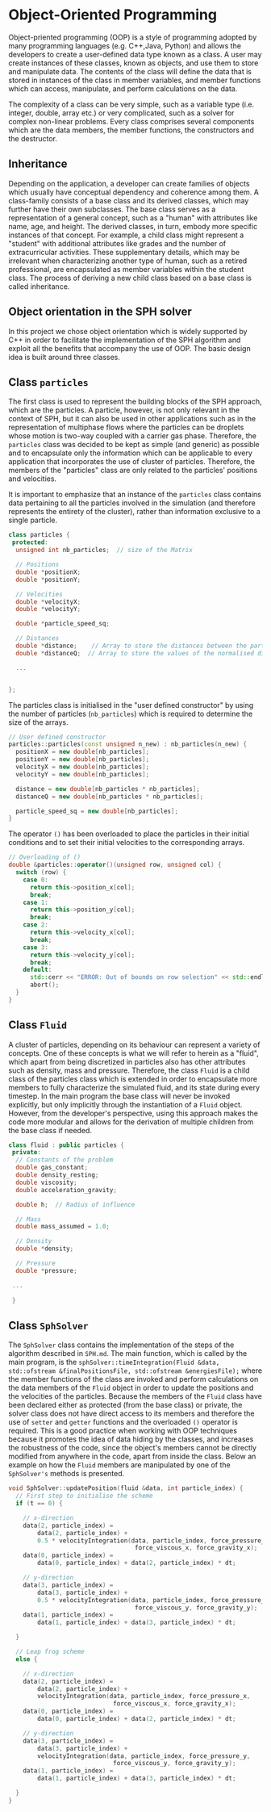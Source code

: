 # Object-Oriented Programming

Object-priented programming (OOP) is a style of programming adopted by many programming languages (e.g. C++,Java, Python) and allows the developers to create a user-defined data type known as a class. A user may create instances of these classes, known as objects, and use them to store and manipulate data. The contents of the class will define the data that is stored in instances of the class in member variables, and member functions  which can access, manipulate, and perform calculations on the data.

The complexity of a class can be very simple, such as a variable type (i.e. integer, double, array etc.) or very complicated, such as a solver for complex non-linear problems. Every class comprises several components which are the data members, the member functions, the constructors and the destructor.

## Inheritance

Depending on the application, a developer can create families of objects which usually have conceptual dependency and coherence among them. A class-family consists of a base class and its derived classes, which may further have their own subclasses. The base class serves as a representation of a general concept, such as a "human" with attributes like name, age, and height. The derived classes, in turn, embody more specific instances of that concept. For example, a child class might represent a "student" with additional attributes like grades and the number of extracurricular activities. These supplementary details, which may be irrelevant when characterizing another type of human, such as a retired professional, are encapsulated as member variables within the student class. The process of deriving a new child class based on a base class is called inheritance.

## Object orientation in the SPH solver

In this project we chose object orientation which is widely supported by C++ in order to facilitate the implementation of the SPH algorithm and exploit all the benefits that accompany the use of OOP. The basic design idea is built around three classes.

## Class `particles`

The first class is used to represent the building blocks of the SPH approach, which are the particles. A particle, however, is not only relevant in the context of SPH, but it can also be used in other applications such as in the representation of multiphase flows where the particles can be droplets whose motion is two-way coupled with a carrier gas phase. Therefore, the `particles` class was decided to be kept as simple (and generic) as possible and to encapsulate only the information which can be applicable to every application that incorporates the use of cluster of particles. Therefore, the members of the "particles" class are only related to the particles' positions and velocities.

It is important to emphasize that an instance of the `particles` class contains data pertaining to all the particles involved in the simulation (and therefore represents the entirety of the cluster), rather than information exclusive to a single particle.

```cpp
class particles {
 protected:
  unsigned int nb_particles;  // size of the Matrix

  // Positions
  double *positionX;
  double *positionY;

  // Velocities
  double *velocityX;
  double *velocityY;

  double *particle_speed_sq;

  // Distances
  double *distance;    // Array to store the distances between the particles
  double *distanceQ;  // Array to store the values of the normalised distance q

  ...


};
```

The particles class is initialised in the "user defined constructor" by using the number of particles (`nb_particles`) which is required to determine the size of the arrays. 

```cpp
// User defined constructor
particles::particles(const unsigned n_new) : nb_particles(n_new) {
  positionX = new double[nb_particles];
  positionY = new double[nb_particles];
  velocityX = new double[nb_particles];
  velocityY = new double[nb_particles];

  distance = new double[nb_particles * nb_particles];
  distanceQ = new double[nb_particles * nb_particles];

  particle_speed_sq = new double[nb_particles];
}
```

The operator `()` has been overloaded to place the particles in their initial conditions and to set their initial velocities to the corresponding arrays.

```cpp
// Overloading of ()
double &particles::operator()(unsigned row, unsigned col) {
  switch (row) {
    case 0:
      return this->position_x[col];
      break;
    case 1:
      return this->position_y[col];
      break;
    case 2:
      return this->velocity_x[col];
      break;
    case 3:
      return this->velocity_y[col];
      break;
    default:
      std::cerr << "ERROR: Out of bounds on row selection" << std::endl;
      abort();
  }
}
```

## Class `Fluid`

A cluster of particles, depending on its behaviour can represent a variety of concepts. One of these concepts is what we will refer to herein as a "fluid", which apart from being discretized in particles also has other attributes such as density, mass and pressure. Therefore, the class `Fluid` is a child class of the particles class which is extended in order to encapsulate more members to fully characterize the simulated fluid, and its state during every timestep. In the main program the base class will never be invoked explicitly, but only implicitly through the instantiation of a `Fluid` object. However, from the developer's perspective, using this approach makes the code more modular and allows for the derivation of multiple children from the base class if needed.

```cpp
class fluid : public particles {
 private:
  // Constants of the problem
  double gas_constant;
  double density_resting;
  double viscosity;
  double acceleration_gravity;

  double h;  // Radius of influence

  // Mass
  double mass_assumed = 1.0;

  // Density
  double *density;

  // Pressure
  double *pressure;

 ...
 
 }
```


## Class `SphSolver`

The `SphSolver` class contains the implementation of the steps of the algorithm described in `SPH.md`. The main function, which is called by the main program, is the `sphSolver::timeIntegration(Fluid &data, std::ofstream &finalPositionsFile, std::ofstream &energiesFile);` where the member functions of the class are invoked and perform calculations on the data members of the `Fluid` object in order to update the positions and the velocities of the particles. Because the members of the `Fluid` class have been declared either as protected (from the base class) or private, the solver class does not have direct access to its members and therefore the use of `setter` and `getter` functions and the overloaded `()` operator is required. This is a good practice when working with OOP techniques because it promotes the idea of data hiding by the classes, and increases the robustness of the code, since the object's members cannot be directly modified from anywhere in the code, apart from inside the class. Below an example on how the `Fluid` members are manipulated by one of the `SphSolver's` methods is presented.

```cpp
void SphSolver::updatePosition(fluid &data, int particle_index) {
  // First step to initialise the scheme
  if (t == 0) {

    // x-direction
    data(2, particle_index) =
        data(2, particle_index) +
        0.5 * velocityIntegration(data, particle_index, force_pressure_x,
                                   force_viscous_x, force_gravity_x);
    data(0, particle_index) =
        data(0, particle_index) + data(2, particle_index) * dt;

    // y-direction
    data(3, particle_index) =
        data(3, particle_index) +
        0.5 * velocityIntegration(data, particle_index, force_pressure_y,
                                   force_viscous_y, force_gravity_y);
    data(1, particle_index) =
        data(1, particle_index) + data(3, particle_index) * dt;

  }

  // Leap frog scheme
  else {

    // x-direction
    data(2, particle_index) =
        data(2, particle_index) +
        velocityIntegration(data, particle_index, force_pressure_x,
                             force_viscous_x, force_gravity_x);
    data(0, particle_index) =
        data(0, particle_index) + data(2, particle_index) * dt;

    // y-direction
    data(3, particle_index) =
        data(3, particle_index) +
        velocityIntegration(data, particle_index, force_pressure_y,
                             force_viscous_y, force_gravity_y);
    data(1, particle_index) =
        data(1, particle_index) + data(3, particle_index) * dt;

  }
}

```
